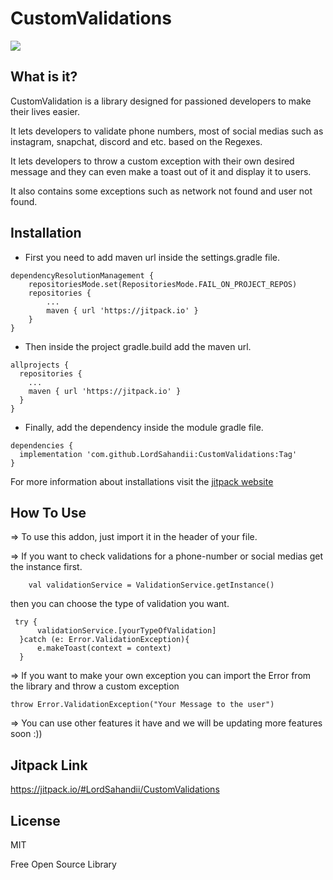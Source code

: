 # CustomValidations
[![](https://jitpack.io/v/LordSahandii/CustomValidations.svg)](https://jitpack.io/#LordSahandii/CustomValidations)

## What is it?

CustomValidation is a library designed for passioned developers to make their lives easier.

It lets developers to validate phone numbers, most of social medias such as instagram, snapchat, discord and etc. based on the Regexes.

It lets developers to throw a custom exception with their own desired message and they can even make a toast out of it and display it to users.

It also contains some exceptions such as network not found and user not found.

## Installation

- First you need to add maven url inside the settings.gradle file.
```
dependencyResolutionManagement {
    repositoriesMode.set(RepositoriesMode.FAIL_ON_PROJECT_REPOS)
    repositories {
        ...
        maven { url 'https://jitpack.io' }
    }
}
```
- Then inside the project gradle.build add the maven url.
```
allprojects {
  repositories {
    ...
    maven { url 'https://jitpack.io' }
  }
}
```
- Finally, add the dependency inside the module gradle file.
```
dependencies {
  implementation 'com.github.LordSahandii:CustomValidations:Tag'
}
```
For more information about installations visit the [jitpack website](https://jitpack.io/#LordSahandii/CustomValidations)

## How To Use

=> To use this addon, just import it in the header of your file.

=> If you want to check validations for a phone-number or social medias get the instance first.
```
    val validationService = ValidationService.getInstance()
```
   then you can choose the type of validation you want.
```
 try {
      validationService.[yourTypeOfValidation]
  }catch (e: Error.ValidationException){
      e.makeToast(context = context)
  }
```
=> If you want to make your own exception you can import the Error from the library and throw a custom exception
```
throw Error.ValidationException("Your Message to the user")
```

=> You can use other features it have and we will be updating more features soon :))

## Jitpack Link

https://jitpack.io/#LordSahandii/CustomValidations

## License

MIT

Free Open Source Library

